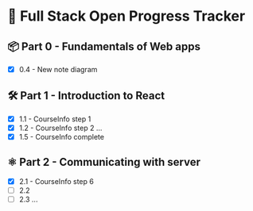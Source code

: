 # 🚀 Full Stack Open Progress Tracker

## 📦 Part 0 - Fundamentals of Web apps
- [x] 0.4 - New note diagram

## 🛠️ Part 1 - Introduction to React
- [x] 1.1 - CourseInfo step 1
- [x] 1.2 - CourseInfo step 2
...
- [x] 1.5 - CourseInfo complete

## ⚛️ Part 2 - Communicating with server
- [x] 2.1 - CourseInfo step 6
- [ ] 2.2
- [ ] 2.3
...
